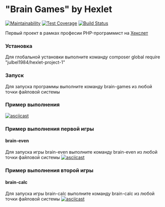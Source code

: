 # "Brain Games" by Hexlet

[![Maintainability](https://api.codeclimate.com/v1/badges/21fd494612748365e8aa/maintainability)](https://codeclimate.com/github/julbel1984/project-lvl1-s408/maintainability)
[![Test Coverage](https://api.codeclimate.com/v1/badges/21fd494612748365e8aa/test_coverage)](https://codeclimate.com/github/julbel1984/project-lvl1-s408/test_coverage)
[![Build Status](https://travis-ci.org/julbel1984/project-lvl1-s408.svg?branch=master)](https://travis-ci.org/julbel1984/project-lvl1-s408)

Первый проект в рамках професии PHP-программист на [Хекслет](https://ru.hexlet.io/professions/php)

### Установка

Для глобальной установки выполните команду composer global require "julbel1984/hexlet-project-1"


### Запуск

Для запуска программы выполните команду brain-games из любой точки файловой системы

### Пример выполнения

[![asciicast](https://asciinema.org/a/220125.svg)](https://asciinema.org/a/220125)

### Пример выполнения первой игры
#### brain-even
Для запуска игры brain-even выполните команду brain-even из любой точки файловой системы
[![asciicast](https://asciinema.org/a/wqx6r0VfrDLcjqjzUewmsqw0E.svg)](https://asciinema.org/a/wqx6r0VfrDLcjqjzUewmsqw0E)

### Пример выполнения второй игры
#### brain-calc
Для запуска игры brain-calc выполните команду brain-calc из любой точки файловой системы
[![asciicast](https://asciinema.org/a/9fKTzTfivvwXwLcG1TwsZFZ8K.svg)](https://asciinema.org/a/9fKTzTfivvwXwLcG1TwsZFZ8K)
